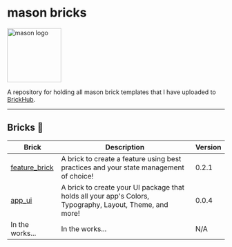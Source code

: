 # mason bricks

<p align="left">
<img src="https://raw.githubusercontent.com/felangel/mason/master/assets/mason_full.png" height="125" alt="mason logo" />
</p>

A repository for holding all mason brick templates that I have uploaded to [BrickHub](https://brickhub.dev/).

---

## Bricks 🧱

| Brick                                                            | Description                                                                                              | Version |
| ---------------------------------------------------------------- | -------------------------------------------------------------------------------------------------------- | ------- |
| [feature_brick](https://brickhub.dev/bricks/feature_brick/0.2.0) | A brick to create a feature using best practices and your state management of choice!                    | 0.2.1   |
| [app_ui](https://brickhub.dev/bricks/app_ui/0.0.3)               | A brick to create your UI package that holds all your app's Colors, Typography, Layout, Theme, and more! | 0.0.4   |
| In the works...                                                  | In the works...                                                                                          | N/A     |
